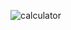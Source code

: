 ![calculator](https://github.com/CauaCristian/Calculator_flutter_MVC_and_Strategy/assets/125278407/7b1a1981-7120-47a2-9b3c-8a51c4582907)

<div align="center">
<img src="https://desblogada.files.wordpress.co...](https://github.com/CauaCristian/Calculator_flutter_MVC_and_Strategy/assets/125278407/7b1a1981-7120-47a2-9b3c-8a51c4582907)https://github.com/CauaCristian/Calculator_flutter_MVC_and_Strategy/assets/125278407/7b1a1981-7120-47a2-9b3c-8a51c4582907" width="0px" />
</div>

